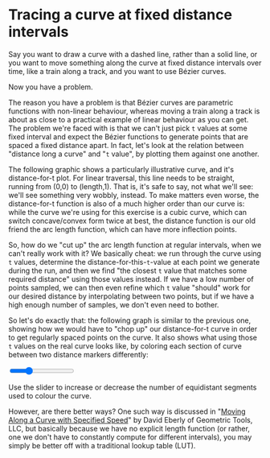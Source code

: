 # Tracing a curve at fixed distance intervals

Say you want to draw a curve with a dashed line, rather than a solid line, or you want to move something along the curve at fixed distance intervals over time, like a train along a track, and you want to use Bézier curves.

Now you have a problem.

The reason you have a problem is that Bézier curves are parametric functions with non-linear behaviour, whereas moving a train along a track is about as close to a practical example of linear behaviour as you can get. The problem we're faced with is that we can't just pick `t` values at some fixed interval and expect the Bézier functions to generate points that are spaced a fixed distance apart. In fact, let's look at the relation between "distance long a curve" and "`t` value", by plotting them against one another.

The following graphic shows a particularly illustrative curve, and it's distance-for-t plot. For linear traversal, this line needs to be straight, running from (0,0) to (length,1). That is, it's safe to say, not what we'll see: we'll see something very wobbly, instead. To make matters even worse, the distance-for-t function is also of a much higher order than our curve is: while the curve we're using for this exercise is a cubic curve, which can switch concave/convex form twice at best, the distance function is our old friend the arc length function, which can have more inflection points.

<graphics-element title="The t-for-distance function" width="550" src="./distance-function.js"></graphics-element>

So, how do we "cut up" the arc length function at regular intervals, when we can't really work with it? We basically cheat: we run through the curve using `t` values, determine the distance-for-this-`t`-value at each point we generate during the run, and then we find "the closest `t` value that matches some required distance" using those values instead. If we have a low number of points sampled, we can then even refine which `t` value "should" work for our desired distance by interpolating between two points, but if we have a high enough number of samples, we don't even need to bother.

So let's do exactly that: the following graph is similar to the previous one, showing how we would have to "chop up" our distance-for-t curve in order to get regularly spaced points on the curve. It also shows what using those `t` values on the real curve looks like, by coloring each section of curve between two distance markers differently:

<graphics-element title="Fixed-interval coloring a curve" width="825" src="./tracing.js">
  <input type="range" min="2" max="24" step="1" value="8" class="slide-control">
</graphics-element>

Use the slider to increase or decrease the number of equidistant segments used to colour the curve.

However, are there better ways? One such way is discussed in "[Moving Along a Curve with Specified Speed](http://www.geometrictools.com/Documentation/MovingAlongCurveSpecifiedSpeed.pdf)" by David Eberly of Geometric Tools, LLC, but basically because we have no explicit length function (or rather, one we don't have to constantly compute for different intervals), you may simply be better off with a traditional lookup table (LUT).
